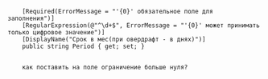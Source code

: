         [Required(ErrorMessage = "'{0}' обязательное поле для заполнения")]
        [RegularExpression(@"^\d+$", ErrorMessage = "'{0}' может принимать только цифровое значение")]
        [DisplayName("Срок в мес(при овердрафт - в днях)")]
        public string Period { get; set; }


        как поставить на поле ограничение больше нуля? 
